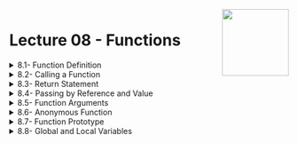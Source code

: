 <img align="right" width="120" height="120" src="https://github.com/cs-MohamedAyman/Computer-Science-Textbooks/blob/master/logos/cpp.jpg">

# Lecture 08 - Functions

<details>
	<summary>8.1- Function Definition</summary>

</details>

<details>
	<summary>8.2- Calling a Function</summary>

</details>

<details>
	<summary>8.3- Return Statement</summary>

</details>

<details>
	<summary>8.4- Passing by Reference and Value</summary>

</details>

<details>
	<summary>8.5- Function Arguments</summary>

</details>

<details>
	<summary>8.6- Anonymous Function</summary>

</details>

<details>
	<summary>8.7- Function Prototype</summary>

</details>

<details>
	<summary>8.8- Global and Local Variables</summary>

</details>

